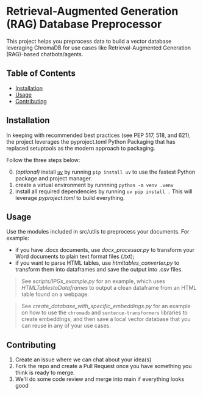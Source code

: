 # Retrieval-Augmented Generation (RAG) Database Preprocessor
This project helps you preprocess data to build a vector database leveraging ChromaDB for use cases like Retrieval-Augmented Generation (RAG)-based chatbots/agents.

## Table of Contents
- [Installation](#installation)
- [Usage](#usage)
- [Contributing](#contributing)

## Installation
In keeping with recommended best practices (see PEP 517, 518, and 621), the project leverages the pyproject.toml Python Packaging that has replaced setuptools as the modern approach to packaging. 

Follow the three steps below:

0. *(optional)* install [`uv`](https://github.com/astral-sh/uv) by running `pip install uv` to use the fastest Python package and project manager.
1. create a virtual environment by runnning `python -m venv .venv`
2. install all required dependencies by running `uv pip install .` This will leverage *pyproject.toml* to build everything.

## Usage
Use the modules included in src/utils to preprocess your documents. For example:
* if you have .docx documents, use *docx_processor.py* to transform your Word documents to plain text format files (.txt);
* if you want to parse HTML tables, use *htmltables_converter.py* to transform them into dataframes and save the output into .csv files. 
> See *scripts/IPGs_example.py* for an example, which uses *HTMLTablestoDataframes* to output a clean dataframe from an HTML table found on a webpage.

> See *create_database_with_specific_embeddings.py* for an example on how to use the `chromadb` and `sentence-transformers` libraries to create embeddings, and then save a local vector database that you can reuse in any of your use cases.

## Contributing
1. Create an issue where we can chat about your idea(s)
2. Fork the repo and create a Pull Request once you have something you think is ready to merge.
3. We'll do some code review and merge into main if everything looks good

